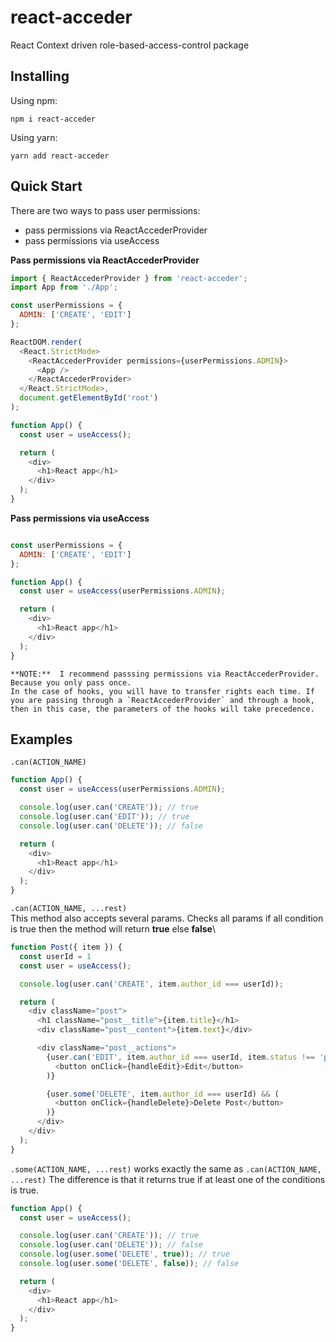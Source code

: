 # react-acceder

React Context driven role-based-access-control package

## Installing
Using npm:
```
npm i react-acceder
```
Using yarn:
```
yarn add react-acceder
```

## Quick Start

There are two ways to pass user permissions:
- pass permissions via ReactAccederProvider
- pass permissions via useAccess


**Pass permissions via ReactAccederProvider**

```js
import { ReactAccederProvider } from 'react-acceder';
import App from './App';

const userPermissions = {
  ADMIN: ['CREATE', 'EDIT']
};

ReactDOM.render(
  <React.StrictMode>
    <ReactAccederProvider permissions={userPermissions.ADMIN}>
      <App />
    </ReactAccederProvider>
  </React.StrictMode>,
  document.getElementById('root')
);

function App() {
  const user = useAccess();

  return (
    <div>
      <h1>React app</h1>
    </div>
  );
}
```


**Pass permissions via useAccess**
```js

const userPermissions = {
  ADMIN: ['CREATE', 'EDIT']
};

function App() {
  const user = useAccess(userPermissions.ADMIN);

  return (
    <div>
      <h1>React app</h1>
    </div>
  );
}
```

```
**NOTE:**  I recommend passsing permissions via ReactAccederProvider. Because you only pass once. 
In the case of hooks, you will have to transfer rights each time. If you are passing through a `ReactAccederProvider` and through a hook, then in this case, the parameters of the hooks will take precedence.
```

## Examples
`.can(ACTION_NAME)`

```js
function App() {
  const user = useAccess(userPermissions.ADMIN);

  console.log(user.can('CREATE')); // true
  console.log(user.can('EDIT')); // true
  console.log(user.can('DELETE')); // false

  return (
    <div>
      <h1>React app</h1>
    </div>
  );
}
```
`.can(ACTION_NAME, ...rest)`\
This method also accepts several params. Checks all params if all condition is true then the method will return **true** else **false**\
```js
function Post({ item }) {
  const userId = 1
  const user = useAccess();

  console.log(user.can('CREATE', item.author_id === userId));

  return (
    <div className="post">
      <h1 className="post__title">{item.title}</h1>
      <div className="post__content">{item.text}</div>

      <div className="post__actions">
        {user.can('EDIT', item.author_id === userId, item.status !== 'published') && (
          <button onClick={handleEdit}>Edit</button>
        )}

        {user.some('DELETE', item.author_id === userId) && (
          <button onClick={handleDelete}>Delete Post</button>
        )}
      </div>
    </div>
  );
}
```

`.some(ACTION_NAME, ...rest)` works exactly the same as `.can(ACTION_NAME, ...rest)` The difference is that it returns true if at least one of the conditions is true.
```js
function App() {
  const user = useAccess();

  console.log(user.can('CREATE')); // true
  console.log(user.can('DELETE')); // false
  console.log(user.some('DELETE', true)); // true
  console.log(user.some('DELETE', false)); // false

  return (
    <div>
      <h1>React app</h1>
    </div>
  );
}
```
